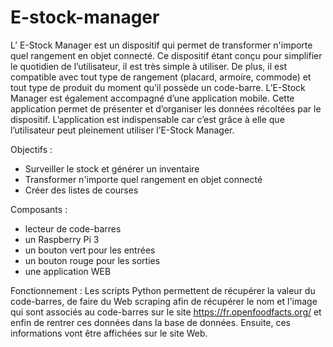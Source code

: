 # E-stock-manager
L’ E-Stock Manager est un dispositif qui permet de transformer n'importe quel rangement en objet connecté. Ce dispositif étant conçu pour simplifier le quotidien de l’utilisateur, il est très simple à utiliser. De plus, il est compatible avec tout type de rangement (placard, armoire, commode) et tout type de produit du moment qu’il possède un code-barre. L’E-Stock Manager est également accompagné d’une application mobile. Cette application permet de présenter et d’organiser les données récoltées par le dispositif. L’application est indispensable car c’est grâce à elle que l’utilisateur peut pleinement utiliser l’E-Stock Manager. 

Objectifs : 
- Surveiller le stock et générer un inventaire 
- Transformer n'importe quel rangement en objet connecté 
- Créer des listes de courses 

Composants : 
- lecteur de code-barres 
- un Raspberry Pi 3 
- un bouton vert pour les entrées 
- un bouton rouge pour les sorties 
- une application WEB

Fonctionnement : 
Les scripts Python permettent de récupérer la valeur du code-barres, de faire du Web scraping afin de récupérer le nom et l'image qui sont associés au code-barres sur le site https://fr.openfoodfacts.org/ et enfin de rentrer ces données dans la base de données. Ensuite, ces informations vont être affichées sur le site Web. 

